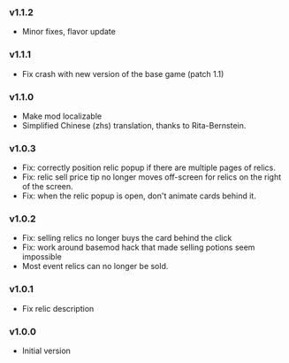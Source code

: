 ### v1.1.2
* Minor fixes, flavor update

### v1.1.1
* Fix crash with new version of the base game (patch 1.1)

### v1.1.0
* Make mod localizable
* Simplified Chinese (zhs) translation, thanks to Rita-Bernstein.

### v1.0.3
* Fix: correctly position relic popup if there are multiple pages of relics.
* Fix: relic sell price tip no longer moves off-screen for relics on the right of the screen.
* Fix: when the relic popup is open, don't animate cards behind it.

### v1.0.2
* Fix: selling relics no longer buys the card behind the click
* Fix: work around basemod hack that made selling potions seem impossible
* Most event relics can no longer be sold.

### v1.0.1
* Fix relic description

### v1.0.0
* Initial version